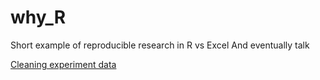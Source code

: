 # why_R
Short example of reproducible research in R vs Excel
And eventually talk

[Cleaning experiment data](https://github.com/ianhandel/why_R/blob/master/code/01_import-and-tidy_ians-drug-trial_20171020.md)
